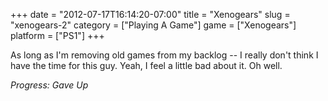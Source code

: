 +++
date = "2012-07-17T16:14:20-07:00"
title = "Xenogears"
slug = "xenogears-2"
category = ["Playing A Game"]
game = ["Xenogears"]
platform = ["PS1"]
+++

As long as I'm removing old games from my backlog -- I really don't think I have the time for this guy.  Yeah, I feel a little bad about it.  Oh well.

<i>Progress: Gave Up</i>